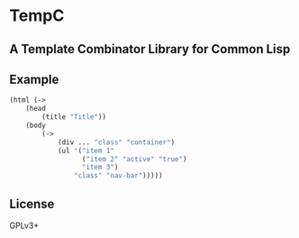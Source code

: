 # TempC
## A Template Combinator Library for Common Lisp

## Example

``` CommonLisp
(html (->
    (head
        (title "Title"))
    (body
        (->
            (div ... "class" "container")
            (ul '("item 1"
                  ("item 2" "active" "true")
                  "item 3")
                "class" "nav-bar")))))
```

## License
GPLv3+
